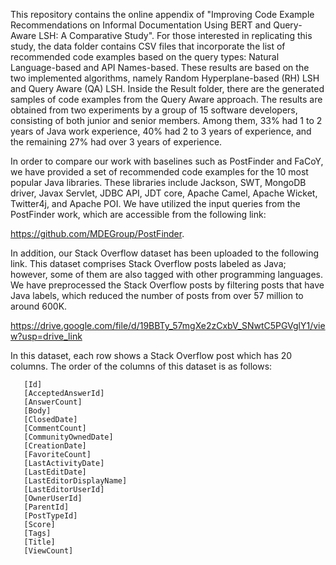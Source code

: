 This repository contains the online appendix of "Improving Code Example Recommendations on Informal Documentation Using BERT and Query-Aware LSH: A Comparative Study".
For those interested in replicating this study, the data folder contains CSV files that incorporate the list of recommended code examples based on the query types: Natural Language-based and API Names-based. These results are based on the two implemented algorithms, namely Random Hyperplane-based (RH) LSH and Query Aware (QA) LSH. Inside the Result folder, there are the generated samples of code examples from the Query Aware approach. 
The results are obtained from two experiments by a group of 15 software developers, consisting of both junior and senior members. Among them, 33% had 1 to 2 years of Java work experience, 40% had 2 to 3 years of experience, and the remaining 27% had over 3 years of experience.



In order to compare our work with baselines such as PostFinder and FaCoY, we have provided a set of recommended code examples for the 10 most popular Java libraries. These libraries include Jackson, SWT, MongoDB driver, Javax Servlet, JDBC API, JDT core, Apache Camel, Apache Wicket, Twitter4j, and Apache POI. We have utilized the input queries from the PostFinder work, which are accessible from the following link:

https://github.com/MDEGroup/PostFinder.



In addition, our Stack Overflow dataset has been uploaded to the following link. This dataset comprises Stack Overflow posts labeled as Java; however, some of them are also tagged with other programming languages. We have preprocessed the Stack Overflow posts by filtering posts that have Java labels, which reduced the number of posts from over 57 million to around 600K. 

<!--- This dataset could be helpful for researchers. --->

https://drive.google.com/file/d/19BBTy_57mgXe2zCxbV_SNwtC5PGVglY1/view?usp=drive_link


In this dataset, each row shows a Stack Overflow post which has 20 columns. The order of the columns of this dataset is as follows:

       [Id]
       [AcceptedAnswerId]
       [AnswerCount]
       [Body]
       [ClosedDate]
       [CommentCount]
       [CommunityOwnedDate]
       [CreationDate]
       [FavoriteCount]
       [LastActivityDate]
       [LastEditDate]
       [LastEditorDisplayName]
       [LastEditorUserId]
       [OwnerUserId]
       [ParentId]
       [PostTypeId]
       [Score]
       [Tags]
       [Title]
       [ViewCount]




